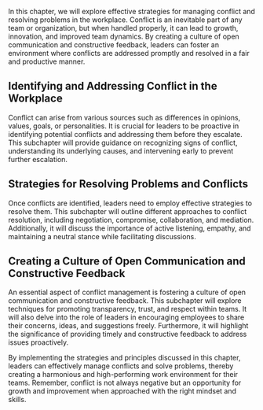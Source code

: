 
In this chapter, we will explore effective strategies for managing conflict and resolving problems in the workplace. Conflict is an inevitable part of any team or organization, but when handled properly, it can lead to growth, innovation, and improved team dynamics. By creating a culture of open communication and constructive feedback, leaders can foster an environment where conflicts are addressed promptly and resolved in a fair and productive manner.

## Identifying and Addressing Conflict in the Workplace

Conflict can arise from various sources such as differences in opinions, values, goals, or personalities. It is crucial for leaders to be proactive in identifying potential conflicts and addressing them before they escalate. This subchapter will provide guidance on recognizing signs of conflict, understanding its underlying causes, and intervening early to prevent further escalation.

## Strategies for Resolving Problems and Conflicts

Once conflicts are identified, leaders need to employ effective strategies to resolve them. This subchapter will outline different approaches to conflict resolution, including negotiation, compromise, collaboration, and mediation. Additionally, it will discuss the importance of active listening, empathy, and maintaining a neutral stance while facilitating discussions.

## Creating a Culture of Open Communication and Constructive Feedback

An essential aspect of conflict management is fostering a culture of open communication and constructive feedback. This subchapter will explore techniques for promoting transparency, trust, and respect within teams. It will also delve into the role of leaders in encouraging employees to share their concerns, ideas, and suggestions freely. Furthermore, it will highlight the significance of providing timely and constructive feedback to address issues proactively.

By implementing the strategies and principles discussed in this chapter, leaders can effectively manage conflicts and solve problems, thereby creating a harmonious and high-performing work environment for their teams. Remember, conflict is not always negative but an opportunity for growth and improvement when approached with the right mindset and skills.
